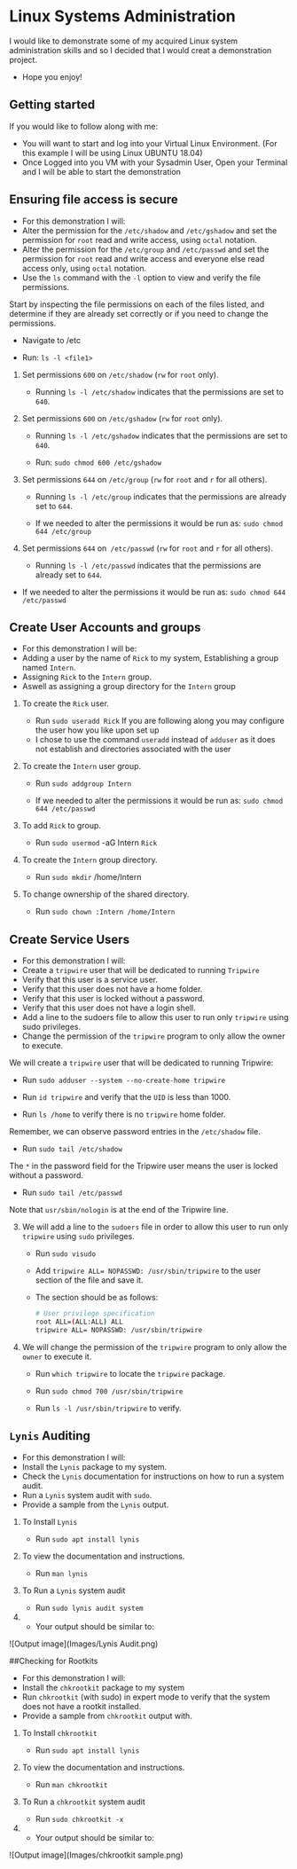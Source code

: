 # Linux Systems Administration
I would like to demonstrate some of my acquired Linux system administration skills and so I decided that I would creat a demonstration project.
- Hope you enjoy!


## Getting started
If you would like to follow along with me:
- You will want to start and log into your Virtual Linux Environment. (For this example I will be using Linux UBUNTU 18.04)
- Once Logged into you VM with your Sysadmin User, Open your Terminal and I will be able to start the demonstration

## Ensuring file access is secure

-  For this demonstration I will:
-  Alter the permission for the `/etc/shadow` and `/etc/gshadow` and set the permission for `root` read and write access, using `octal` notation.
-  Alter the permission for the `/etc/group` and `/etc/passwd` and set the permission for `root` read and write access and everyone else read access only, using `octal` notation.
-  Use the `ls` command with the `-l` option to view and verify the file permissions.

Start by inspecting the file permissions on each of the files listed, and determine if they are already set correctly or if you need to change the permissions.

  - Navigate to /etc

  - Run: `ls -l <file1>`

1. Set permissions `600` on `/etc/shadow` (`rw` for `root` only).

   - Running `ls -l /etc/shadow` indicates that the permissions are set to `640`.

2. Set permissions `600` on `/etc/gshadow` (`rw` for `root` only).

   - Running `ls -l /etc/gshadow` indicates that the permissions are set to `640`.

   - Run: `sudo chmod 600 /etc/gshadow`

3. Set permissions `644` on `/etc/group` (`rw` for `root` and `r` for all others).

   - Running `ls -l /etc/group` indicates that the permissions are already set to `644`.

   - If we needed to alter the permissions it would be run as: `sudo chmod 644 /etc/group`

4. Set permissions `644` on` /etc/passwd` (`rw` for `root` and `r` for all others).

   - Running `ls -l /etc/passwd` indicates that the permissions are already set to `644`.

  - If we needed to alter the permissions it would be run as: `sudo chmod 644 /etc/passwd`



## Create User Accounts and groups

- For this demonstration I will be:
- Adding a user by the name of `Rick` to my system, Establishing a group named `Intern`.
- Assigning `Rick` to the `Intern` group.
- Aswell as assigning a group directory for the `Intern` group

1. To create the `Rick` user.

   - Run `sudo useradd Rick` If you are following along you may configure the user how you like upon set up
   - I chose to use the command `useradd` instead of `adduser` as it does not establish and directories associated with the user

2. To create the `Intern` user group.

   - Run `sudo addgroup Intern` 
   
   - If we needed to alter the permissions it would be run as: `sudo chmod 644 /etc/passwd`

3. To add `Rick` to group.

   - Run `sudo usermod` -aG Intern `Rick`

4. To create the `Intern` group directory.

   - Run `sudo mkdir` /home/Intern

5. To change ownership of the shared directory.

   - Run `sudo chown :Intern /home/Intern`


## Create Service Users

- For this demonstration I will:
- Create a `tripwire` user that will be dedicated to running `Tripwire`
- Verify that this user is a service user.
- Verify that this user does not have a home folder.
- Verify that this user is locked without a password.
- Verify that this user does not have a login shell.
- Add a line to the sudoers file to allow this user to run only `tripwire` using sudo privileges.
- Change the permission of the `tripwire` program to only allow the owner to execute.

We will create a `tripwire` user that will be dedicated to running Tripwire:

   - Run `sudo adduser --system --no-create-home tripwire`
   - Run `id tripwire` and verify that the `UID` is less than 1000.

   - Run `ls /home` to verify there is no `tripwire` home folder.

   Remember, we can observe password entries in the `/etc/shadow` file.

   - Run `sudo tail /etc/shadow`

   The `*` in the password field for the Tripwire user means the user is locked without a password.

   - Run `sudo tail /etc/passwd`

   Note that `usr/sbin/nologin` is at the end of the Tripwire line.

3. We will add a line to the `sudoers` file in order to allow this user to run only `tripwire` using `sudo` privileges.

   - Run `sudo visudo`

   - Add `tripwire ALL= NOPASSWD: /usr/sbin/tripwire` to the user section of the file and save it.

   - The section should be as follows:
      ```bash
      # User privilege specification
      root ALL=(ALL:ALL) ALL
      tripwire ALL= NOPASSWD: /usr/sbin/tripwire
      ```

4. We will change the permission of the `tripwire` program to only allow the `owner` to execute it.

   - Run `which tripwire` to locate the `tripwire` package.

   - Run `sudo chmod 700 /usr/sbin/tripwire`

   - Run `ls -l /usr/sbin/tripwire` to verify.

## `Lynis` Auditing
- For this demonstration I will:
- Install the `Lynis` package to my system.
- Check the `Lynis` documentation for instructions on how to run a system audit.
- Run a `Lynis` system audit with `sudo`.
- Provide a sample from the `Lynis` output.
1. To Install `Lynis` 

   - Run `sudo apt install lynis`

2. To view the documentation and instructions. 

   - Run `man lynis`
3. To Run a `Lynis` system audit

   - Run `sudo lynis audit system`

4.  - Your output should be similar to:

  ![Output image](Images/Lynis Audit.png)

##Checking for Rootkits
- For this demonstration I will:
- Install the `chkrootkit` package to my system
- Run `chkrootkit` (with sudo) in expert mode to verify that the system does not have a rootkit installed.
- Provide a sample from `chkrootkit` output with. 
1. To Install `chkrootkit` 

   - Run `sudo apt install lynis`

2. To view the documentation and instructions. 

   - Run `man chkrootkit`
3. To Run a `chkrootkit` system audit

   - Run `sudo chkrootkit -x`

4.  - Your output should be similar to:

  ![Output image](Images/chkrootkit sample.png)































